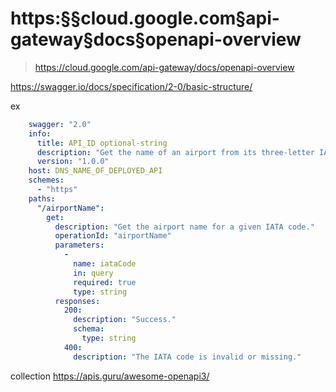 # https:§§cloud.google.com§api-gateway§docs§openapi-overview
> https://cloud.google.com/api-gateway/docs/openapi-overview

https://swagger.io/docs/specification/2-0/basic-structure/


ex
```yaml
    swagger: "2.0"
    info:
      title: API_ID optional-string
      description: "Get the name of an airport from its three-letter IATA code."
      version: "1.0.0"
    host: DNS_NAME_OF_DEPLOYED_API
    schemes:
      - "https"
    paths:
      "/airportName":
        get:
          description: "Get the airport name for a given IATA code."
          operationId: "airportName"
          parameters:
            -
              name: iataCode
              in: query
              required: true
              type: string
          responses:
            200:
              description: "Success."
              schema:
                type: string
            400:
              description: "The IATA code is invalid or missing."
```

collection 
https://apis.guru/awesome-openapi3/

